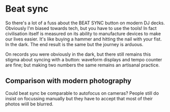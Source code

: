 # Beat sync

So there's a lot of a fuss about the BEAT SYNC button on modern DJ decks. Obviously I'm biased towards tech, but you have to use the tools! In fact civilisation itself is measured on its ability to manufacture devices to make our lives easier. It's like buying a hammer and hitting the nail with your fist. In the dark. The end result is the same but the journey is arduous.

On records you were obviously in the dark, but there still remains this stigma about syncing with a button: waveform displays and tempo counter are fine; but making two numbers the same remains an artisanal practice.

## Comparison with modern photography

Could beat sync be comparable to autofocus on cameras? People still do insist on focussing manually but they have to accept that most of their photos wiill be blurred.


